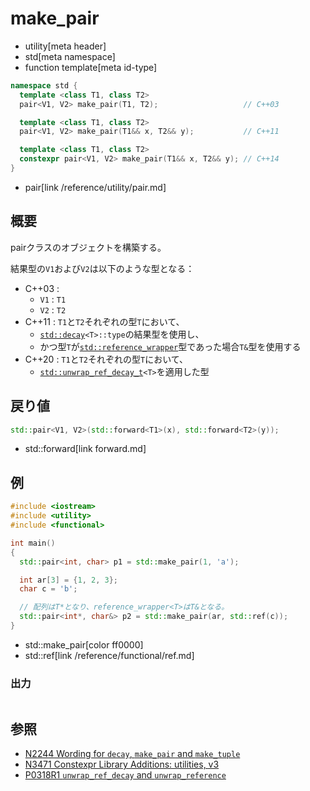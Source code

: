 # make_pair
* utility[meta header]
* std[meta namespace]
* function template[meta id-type]

```cpp
namespace std {
  template <class T1, class T2>
  pair<V1, V2> make_pair(T1, T2);                   // C++03

  template <class T1, class T2>
  pair<V1, V2> make_pair(T1&& x, T2&& y);           // C++11

  template <class T1, class T2>
  constexpr pair<V1, V2> make_pair(T1&& x, T2&& y); // C++14
}
```
* pair[link /reference/utility/pair.md]

## 概要
pairクラスのオブジェクトを構築する。

結果型の`V1`および`V2`は以下のような型となる：

- C++03 :
    - `V1` : `T1`
    - `V2` : `T2`
- C++11 : `T1`と`T2`それぞれの型`T`において、
    - [`std::decay`](/reference/type_traits/decay.md)`<T>::type`の結果型を使用し、
    - かつ型`T`が[`std::reference_wrapper`](/reference/functional/reference_wrapper.md)型であった場合`T&`型を使用する
- C++20 : `T1`と`T2`それぞれの型`T`において、
    - [`std::unwrap_ref_decay_t`](/reference/functional/unwrap_ref_decay.md)`<T>`を適用した型


## 戻り値
```cpp
std::pair<V1, V2>(std::forward<T1>(x), std::forward<T2>(y));
```
* std::forward[link forward.md]


## 例
```cpp example
#include <iostream>
#include <utility>
#include <functional>

int main()
{
  std::pair<int, char> p1 = std::make_pair(1, 'a');

  int ar[3] = {1, 2, 3};
  char c = 'b';

  // 配列はT*となり、reference_wrapper<T>はT&となる。
  std::pair<int*, char&> p2 = std::make_pair(ar, std::ref(c));
}
```
* std::make_pair[color ff0000]
* std::ref[link /reference/functional/ref.md]

### 出力
```
```

## 参照
- [N2244 Wording for `decay`, `make_pair` and `make_tuple`](http://www.open-std.org/jtc1/sc22/wg21/docs/papers/2007/n2244.html)
- [N3471 Constexpr Library Additions: utilities, v3](http://www.open-std.org/jtc1/sc22/wg21/docs/papers/2012/n3471.html)
- [P0318R1 `unwrap_ref_decay` and `unwrap_reference`](http://www.open-std.org/jtc1/sc22/wg21/docs/papers/2018/p0318r1.pdf)
